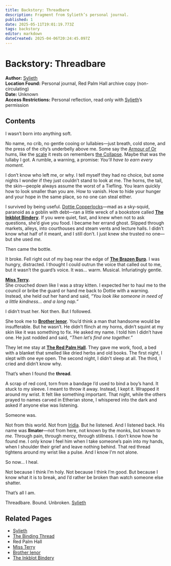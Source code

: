 ```yaml
---
title: Backstory: Threadbare
description: Fragment from Sylieth’s personal journal.
published: 1
date: 2025-05-11T19:01:19.773Z
tags: backstory
editor: markdown
dateCreated: 2025-04-06T20:24:45.097Z
---
```


# Backstory: Threadbare

**Author:** [Sylieth](/being/character/sylieth.md)  
**Location Found:** Personal journal, Red Palm Hall archive copy (non-circulating)  
**Date:** Unknown  
**Access Restrictions:** Personal reflection, read only with [Sylieth](/being/character/sylieth.md)’s permission  

## Contents

I wasn’t born into anything soft.

No name, no crib, no gentle cooing or lullabies—just breath, cold stone, and the press of the city’s underbelly above me. Some say the [Armour of Or](/geography/scale/armour-of-or.md) hums, like the [scale](/geography/landmark/scale.md) it rests on remembers [the Collapse](/structure/chronological/event/the-collapse.md). Maybe that was the lullaby I got. A rumble, a warning, a promise: *You’ll have to earn every moment.*

I don’t know who left me, or why. I tell myself they had no choice, but some nights I wonder if they just couldn’t stand to look at me. The horns, the tail, the skin—people always assume the worst of a Tiefling. You learn quickly how to look smaller than you are. How to vanish. How to hide your hunger and your hope in the same place, so no one can steal either.

I survived by being useful. [Dottie Copperlocks](/geography/settlement/city/city-of-or/local/dottie-copperlocks.md)—mad as a sky-squid, paranoid as a goblin with debt—ran a little wreck of a bookstore called **[The Inkblot Bindery](/geography/settlement/city/city-of-or/shop/the-inkblot-bindery.md)**. If you were quiet, fast, and knew when not to ask questions, she’d give you food. I became her errand ghost. Slipped through markets, alleys, into courthouses and steam vents and lecture halls. I didn’t know what half of it meant, and I still don’t. I just knew she trusted no one—but she used *me.*

Then came the bottle.

It broke. Fell right out of my bag near the edge of **[The Brazen Burp](/geography/settlement/city/city-of-or/shop/the-brazen-burp.md)**. I was hungry, distracted. I thought I could outrun the voice that called out to me, but it wasn’t the guard’s voice. It was… warm. Musical. Infuriatingly gentle.

**[Miss Terry](/being/character/miss-terry.md).**  
She crouched down like I was a stray kitten. I expected her to haul me to the council or bribe the guard or hand me back to Dottie with a warning. Instead, she held out her hand and said, *“You look like someone in need of a little kindness… and a long nap.”*

I didn’t trust her. Not then. But I followed.

She took me to **[Brother Ienor](/geography/settlement/city/city-of-or/shop/the-red-palm-hall/brother-ienor.md)**. You’d think a man that handsome would be insufferable. But he wasn’t. He didn’t flinch at my horns, didn’t squint at my skin like it was something to fix. He asked my name. I told him I didn’t have one. He just nodded and said, *“Then let’s find one together.”*

They let me stay at **[The Red Palm Hall](/geography/settlement/city/city-of-or/shop/the-red-palm-hall.md)**. They gave me work, food, a bed with a blanket that smelled like dried herbs and old books. The first night, I slept with one eye open. The second night, I didn’t sleep at all. The third, I cried and didn’t know why.

That’s when I found the **thread**.

A scrap of red cord, torn from a bandage I’d used to bind a boy’s hand. It stuck to my sleeve. I meant to throw it away. Instead, I kept it. Wrapped it around my wrist. It felt like something important. That night, while the others prayed to names carved in Etherian stone, I whispered into the dark and asked if anyone else was listening.

Someone was.

Not from this world. Not from [Iridia](/geography/world/iridia.md). But he listened. And I listened back. His name was **Ilmater**—not from here, not known by the monks, but known to *me.* Through pain, through mercy, through stillness. I don’t know how he found me. I only know I feel him when I take someone’s pain into my hands, when I shoulder their grief and leave nothing behind. That red thread tightens around my wrist like a pulse. And I know I'm not alone.

So now… I heal.

Not because I think I’m holy. Not because I think I’m good. But because I know what it is to break, and I’d rather be broken than watch someone else shatter.

That’s all I am.

Threadbare. Bound. Unbroken.
[Sylieth](/being/character/sylieth.md)

## Related Pages
- [Sylieth](/being/character/sylieth.md)  
- [The Binding Thread](/being/character/sylieth/the-binding-thread.md)  
- Red Palm Hall  
- [Miss Terry](/being/character/miss-terry.md)  
- [Brother Ienor](/geography/settlement/city/city-of-or/shop/the-red-palm-hall/brother-ienor.md)  
- [The Inkblot Bindery](/geography/settlement/city/city-of-or/shop/the-inkblot-bindery.md)
